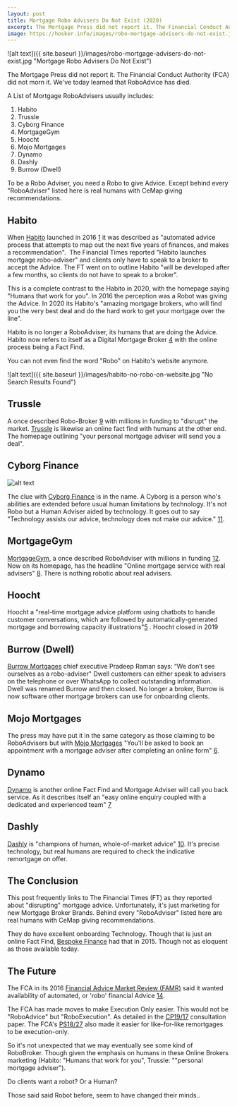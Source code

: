 ```yaml
---
layout: post
title: Mortgage Robo Advisers Do Not Exist (2020)
excerpt: The Mortgage Press did not report it. The Financial Conduct Authority (FCA) did not morn it. We've today learned that RoboAdvice has died.
image: https://hosker.info/images/robo-mortgage-advisers-do-not-exist.jpg
---
```



![alt text]({{ site.baseurl }}/images/robo-mortgage-advisers-do-not-exist.jpg "Mortgage Robo Advisers Do Not Exist")

The Mortgage Press did not report it. The Financial Conduct Authority (FCA) did not morn it. We've today learned that RoboAdvice has died.

A List of Mortgage RoboAdvisers usually includes:

1.  Habito
2.  Trussle
3.  Cyborg Finance
4.  MortgageGym
5.  Hoocht
6.  Mojo Mortgages
7.  Dynamo
8.  Dashly
9.  Burrow (Dwell)

To be a Robo Adviser, you need a Robo to give Advice. Except behind every "RoboAdviser" listed here is real humans with CeMap giving recommendations.

## Habito

When [Habito] launched in 2016 [1] it was described as "automated advice process that attempts to map out the next five years of finances, and makes a recommendation".  The Financial Times reported "Habito launches mortgage robo-adviser" and clients only have to speak to a broker to accept the Advice. The FT went on to outline Habito "will be developed after a few months, so clients do not have to speak to a broker".

This is a complete contrast to the Habito in 2020, with the homepage saying "Humans that work for you". In 2016 the perception was a Robot was giving the Advice. In 2020 its Habito's "amazing mortgage brokers, who will find you the very best deal and do the hard work to get your mortgage over the line".

Habito is no longer a RoboAdviser, its humans that are doing the Advice. Habito now refers to itself as a Digital Mortgage Broker [4] with the online process being a Fact Find.

You can not even find the word "Robo" on Habito's website anymore.

![alt text]({{ site.baseurl }}/images/habito-no-robo-on-website.jpg "No Search Results Found")

## Trussle

A once described Robo-Broker [9] with millions in funding to "disrupt" the market. [Trussle] is likewise an online fact find with humans at the other end. The homepage outlining "your personal mortgage adviser will send you a deal".

## Cyborg Finance

![alt text](https://cyborg.finance/v2/logo/400x100-head.webp "Cyborg Finance")

The clue with [Cyborg Finance] is in the name. A Cyborg is a person who's abilities are extended before usual human limitations by technology. It's not Robo but a Human Adviser aided by technology. It goes out to say "Technology assists our advice, technology does not make our advice." [11].

## MortgageGym

[MortgageGym], a once described RoboAdviser with millions in funding [12]. Now on its homepage, has the headline "Online mortgage service with real advisers" [8]. There is nothing robotic about real advisers. 

## Hoocht

Hoocht a "real-time mortgage advice platform using chatbots to handle customer conversations, which are followed by automatically-generated mortgage and borrowing capacity illustrations"[5] . Hoocht closed in 2019

## Burrow (Dwell)
[Burrow Mortgages] chief executive Pradeep Raman says: “We don’t see ourselves as a robo-adviser" Dwell customers can either speak to advisers on the telephone or over WhatsApp to collect outstanding information. Dwell was renamed Burrow and then closed. No longer a broker, Burrow is now software other mortgage brokers can use for onboarding clients.

## Mojo Mortgages

The press may have put it in the same category as those claiming to be RoboAdvisers but with [Mojo Mortgages] "You'll be asked to book an appointment with a mortgage adviser after completing an online form" [6].

## Dynamo

[Dynamo] is another online Fact Find and Mortgage Adviser will call you back service. As it describes itself an "easy online enquiry coupled with a dedicated and experienced team" [7]

## Dashly 

[Dashly] is "champions of human, whole-of-market advice" [10]. It's precise technology, but real humans are required to check the indicative remortgage on offer.

## The Conclusion

This post frequently links to The Financial Times (FT) as they reported about "disrupting" mortgage advice. Unfortunately, it's just marketing for new Mortgage Broker Brands. Behind every "RoboAdviser" listed here are real humans with CeMap giving recommendations.

They do have excellent onboarding Technology. Though that is just an online Fact Find, [Bespoke Finance] had that in 2015. Though not as eloquent as those available today.

## The Future

The FCA in its 2016 [Financial Advice Market Review (FAMR)] said it wanted availability of automated, or 'robo' financial Advice [14].

The FCA has made moves to make Execution Only easier. This would not be "RoboAdvice" but "RoboExecution". As detailed in the [CP19/17] consultation paper. The FCA's [PS18/27] also made it easier for like-for-like remortgages to be execution-only.

So it's not unexpected that we may eventually see some kind of RoboBroker. Though given the emphasis on humans in these Online Brokers marketing (Habito: "Humans that work for you", Trussle: ""personal mortgage adviser").

Do clients want a robot? Or a Human?

Those said said Robot before, seem to have changed their minds..

[1]: https://www.ftadviser.com/2016/04/14/mortgages/habito-offers-quick-fixes-SSLBRoV346CleI3CdM0yyI/article.html

[2]: https://www.ftadviser.com/2016/09/12/mortgages/mortgage-products/habito-launches-mortgage-robo-adviser-mL05dgiuTC9B6Nm3Fo82xI/article.html

[3]: https://www.habito.com/

[4]: https://techcrunch.com/2020/08/12/habito-completes-series-c/

[5]: https://www.ftadviser.com/mortgages/2017/10/30/robo-mortgage-adviser-promises-fastest-ever-applications/

[6]: https://www.which.co.uk/money/mortgages-and-property/mortgages/getting-a-mortgage/online-mortgage-brokers-avpld6k93y6y

[7]: https://www.dynamo.co.uk/about

[8]: https://www.mortgagegym.com/

[9]: https://www.ftadviser.com/mortgages/2020/01/21/robo-broker-bags-7-5m-of-funding/

[10]: https://www.dashly.com/partners/mortgage-advisers

[11]: https://cyborg.finance/our-story/press

[12]: https://www.ftadviser.com/mortgages/2020/01/21/robo-broker-bags-7-5m-of-funding/

[14]: https://www.ftadviser.com/2016/05/17/ifa-industry/technology/robo-advice-the-good-bad-and-the-ugly-aVBOWVGdjUzzsd67kyvl7M/article.html

[Cyborg Finance]: https://cyborg.finance/
[Bespoke Finance]: https://bespokefinance.info/apply
[Financial Advice Market Review (FAMR)]: https://www.fca.org.uk/firms/financial-advice-market-review-famr
[CP19/17]: https://www.fca.org.uk/publications/policy-statements/ps20-01-mortgage-advice-and-selling-standards-feedback-cp19-17-and-final-rules
[PS18/27]: https://www.fca.org.uk/publications/policy-statements/ps19-27-changes-mortgage-responsible-lending-rules-and-guidance-%E2%80%93-feedback-cp19-14-and-final-rules
[Dynamo]: https://www.dynamo.co.uk/
[Dashly]: https://www.dashly.com/
[Mojo Mortgages]: https://mojomortgages.com/
[MortgageGym]: https://www.mortgagegym.com/
[Trussle]: https://trussle.com/
[Habito]: https://www.habito.com/
[Burrow Mortgages]: https://www.letsburrow.com/
